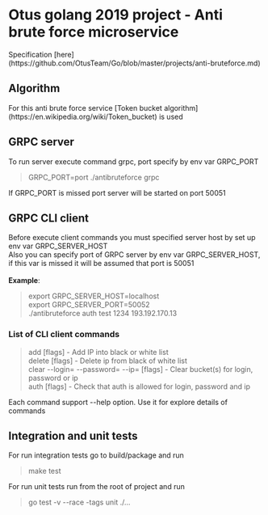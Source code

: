 <h1>Otus golang 2019 project - Anti brute force microservice</h1>
Specification [here](https://github.com/OtusTeam/Go/blob/master/projects/anti-bruteforce.md) <br>

<h2>Algorithm</h2>
For this anti brute force service [Token bucket algorithm](https://en.wikipedia.org/wiki/Token_bucket) is used
<br>

<h2>GRPC server</h2>
To run server execute command grpc, port specify by env var GRPC_PORT

> GRPC_PORT=port ./antibruteforce grpc

If GRPC_PORT is missed port server will be started on port 50051

<h2>GRPC CLI client</h2>
Before execute client commands you must specified server host by set up env var GRPC_SERVER_HOST<br>
Also you can specify port of GRPC server by env var GRPC_SERVER_HOST, if this var is missed it will be assumed that port is 50051<br>
<br>
<strong>Example</strong>:

>
> export GRPC_SERVER_HOST=localhost<br>
> export GRPC_SERVER_PORT=50052<br>
> ./antibruteforce auth test 1234 193.192.170.13<br>
>

<h3>List of CLI client commands</h3>

>
> add <kind> <ip> [flags] - Add IP into black or white list<br>
> delete <kind> <ip> [flags] - Delete ip from black of white list<br>
> clear --login=<login> --password=<password> --ip=<ip> [flags] - Clear bucket(s) for login, password or ip<br>
> auth <login> <password> <ip> [flags] - Check that auth is allowed for login, password and ip<br>
>
  
Each command support --help option. Use it for explore details of commands

<h2>Integration and unit tests</h2>
For run integration tests go to build/package and run 

> make test<br>

For run unit tests run from the root of project and run 

> go test -v --race -tags unit ./...<br>
